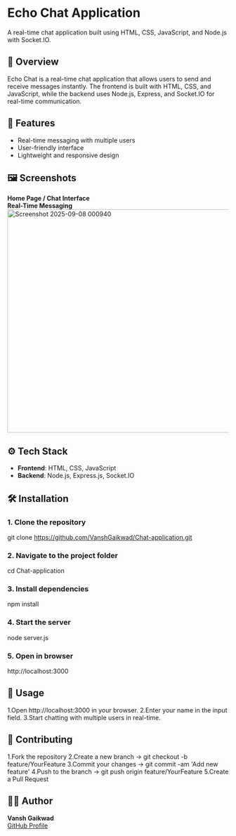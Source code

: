 # Echo Chat Application

A real-time chat application built using HTML, CSS, JavaScript, and Node.js with Socket.IO.

## 📌 Overview
Echo Chat is a real-time chat application that allows users to send and receive messages instantly. The frontend is built with HTML, CSS, and JavaScript, while the backend uses Node.js, Express, and Socket.IO for real-time communication.

## 🚀 Features
- Real-time messaging with multiple users  
- User-friendly interface  
- Lightweight and responsive design  

## 🖼️ Screenshots
**Home Page / Chat Interface**  
**Real-Time Messaging**  
<img width="960" height="509" alt="Screenshot 2025-09-08 000940" src="https://github.com/user-attachments/assets/e6206437-d41f-452e-98e5-1aaefe70b5f0" />

## ⚙️ Tech Stack
- **Frontend**: HTML, CSS, JavaScript  
- **Backend**: Node.js, Express.js, Socket.IO  

## 🛠️ Installation
### 1. Clone the repository
git clone https://github.com/VanshGaikwad/Chat-application.git 

### 2. Navigate to the project folder
cd Chat-application

### 3. Install dependencies
npm install

### 4. Start the server
node server.js

### 5. Open in browser
http://localhost:3000

## 💬 Usage
1.Open http://localhost:3000 in your browser.
2.Enter your name in the input field.
3.Start chatting with multiple users in real-time.


## 🤝 Contributing
1.Fork the repository
2.Create a new branch → git checkout -b feature/YourFeature
3.Commit your changes → git commit -am 'Add new feature'
4.Push to the branch → git push origin feature/YourFeature
5.Create a Pull Request

## 👨‍💻 Author
**Vansh Gaikwad**  
[GitHub Profile](https://github.com/VanshGaikwad)

